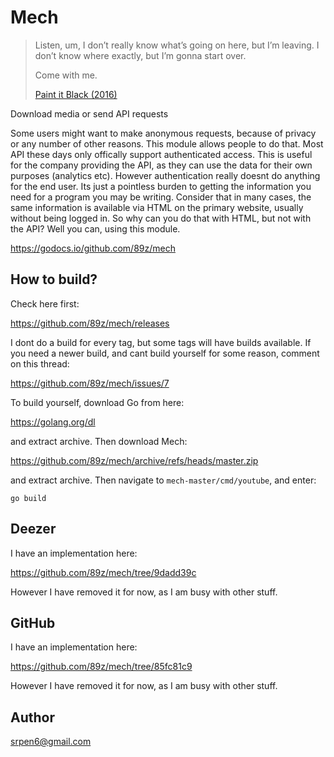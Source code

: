 # Mech

> Listen, um, I don’t really know what’s going on here, but I’m leaving. I
> don’t know where exactly, but I’m gonna start over.
>
> Come with me.
>
> [Paint it Black (2016)][1]

Download media or send API requests

Some users might want to make anonymous requests, because of privacy or any
number of other reasons. This module allows people to do that. Most API these
days only offically support authenticated access. This is useful for the
company providing the API, as they can use the data for their own purposes
(analytics etc). However authentication really doesnt do anything for the end
user. Its just a pointless burden to getting the information you need for a
program you may be writing. Consider that in many cases, the same information
is available via HTML on the primary website, usually without being logged in.
So why can you do that with HTML, but not with the API? Well you can, using this
module.

https://godocs.io/github.com/89z/mech

## How to build?

Check here first:

https://github.com/89z/mech/releases

I dont do a build for every tag, but some tags will have builds available. If
you need a newer build, and cant build yourself for some reason, comment on this
thread:

https://github.com/89z/mech/issues/7

To build yourself, download Go from here:

https://golang.org/dl

and extract archive. Then download Mech:

https://github.com/89z/mech/archive/refs/heads/master.zip

and extract archive. Then navigate to `mech-master/cmd/youtube`, and enter:

~~~
go build
~~~

## Deezer

I have an implementation here:

https://github.com/89z/mech/tree/9dadd39c

However I have removed it for now, as I am busy with other stuff.

## GitHub

I have an implementation here:

https://github.com/89z/mech/tree/85fc81c9

However I have removed it for now, as I am busy with other stuff.

## Author

srpen6@gmail.com

[1]://f002.backblazeb2.com/file/ql8mlh/Paint.It.Black.2016.mp4
